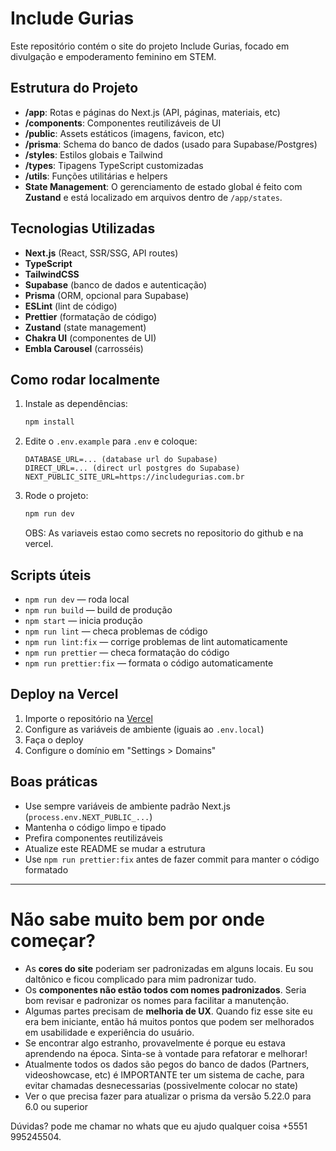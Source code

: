 # Include Gurias

Este repositório contém o site do projeto Include Gurias, focado em divulgação e empoderamento feminino em STEM.

## Estrutura do Projeto

- **/app**: Rotas e páginas do Next.js (API, páginas, materiais, etc)
- **/components**: Componentes reutilizáveis de UI
- **/public**: Assets estáticos (imagens, favicon, etc)
- **/prisma**: Schema do banco de dados (usado para Supabase/Postgres)
- **/styles**: Estilos globais e Tailwind
- **/types**: Tipagens TypeScript customizadas
- **/utils**: Funções utilitárias e helpers
- **State Management**: O gerenciamento de estado global é feito com **Zustand** e está localizado em arquivos dentro de `/app/states`.

## Tecnologias Utilizadas

- **Next.js** (React, SSR/SSG, API routes)
- **TypeScript**
- **TailwindCSS**
- **Supabase** (banco de dados e autenticação)
- **Prisma** (ORM, opcional para Supabase)
- **ESLint** (lint de código)
- **Prettier** (formatação de código)
- **Zustand** (state management)
- **Chakra UI** (componentes de UI)
- **Embla Carousel** (carrosséis)

## Como rodar localmente

1. Instale as dependências:
   ```bash
   npm install
   ```
2. Edite o `.env.example` para `.env` e coloque:
   ```env
   DATABASE_URL=... (database url do Supabase)
   DIRECT_URL=... (direct url postgres do Supabase)
   NEXT_PUBLIC_SITE_URL=https://includegurias.com.br
   ```
3. Rode o projeto:
   ```bash
   npm run dev
   ```
   OBS: As variaveis estao como secrets no repositorio do github e na vercel.

## Scripts úteis

- `npm run dev` — roda local
- `npm run build` — build de produção
- `npm start` — inicia produção
- `npm run lint` — checa problemas de código
- `npm run lint:fix` — corrige problemas de lint automaticamente
- `npm run prettier` — checa formatação do código
- `npm run prettier:fix` — formata o código automaticamente

## Deploy na Vercel

1. Importe o repositório na [Vercel](https://vercel.com/)
2. Configure as variáveis de ambiente (iguais ao `.env.local`)
3. Faça o deploy
4. Configure o domínio em "Settings > Domains"

## Boas práticas

- Use sempre variáveis de ambiente padrão Next.js (`process.env.NEXT_PUBLIC_...`)
- Mantenha o código limpo e tipado
- Prefira componentes reutilizáveis
- Atualize este README se mudar a estrutura
- Use `npm run prettier:fix` antes de fazer commit para manter o código formatado

---

# Não sabe muito bem por onde começar?

- As **cores do site** poderiam ser padronizadas em alguns locais. Eu sou daltônico e ficou complicado para mim padronizar tudo.
- Os **componentes não estão todos com nomes padronizados**. Seria bom revisar e padronizar os nomes para facilitar a manutenção.
- Algumas partes precisam de **melhoria de UX**. Quando fiz esse site eu era bem iniciante, então há muitos pontos que podem ser melhorados em usabilidade e experiência do usuário.
- Se encontrar algo estranho, provavelmente é porque eu estava aprendendo na época. Sinta-se à vontade para refatorar e melhorar!
- Atualmente todos os dados são pegos do banco de dados (Partners, videoshowcase, etc) é IMPORTANTE ter um sistema de cache, para evitar chamadas desnecessarias (possivelmente colocar no state)
- Ver o que precisa fazer para atualizar o prisma da versão 5.22.0 para 6.0 ou superior

Dúvidas? pode me chamar no whats que eu ajudo qualquer coisa +5551 995245504.
